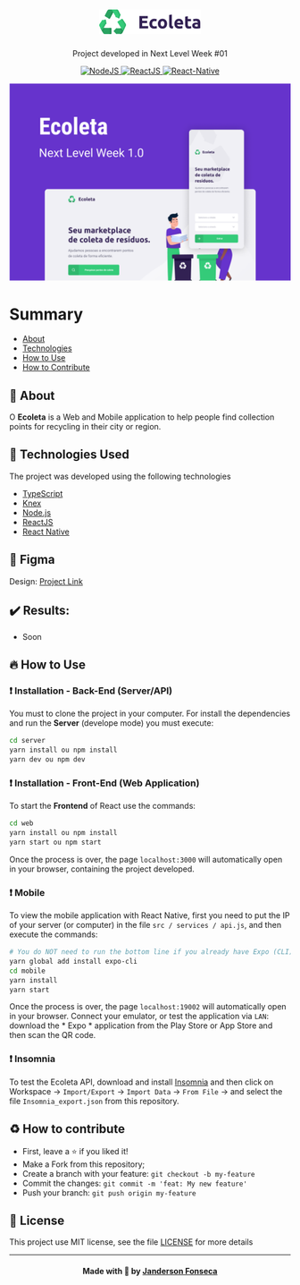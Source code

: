 <h1 align="center"><img src="./docs/logo.png" alt="Ecoleta" /></h1>
<p align="center">Project developed in Next Level Week #01</p>
<p align="center">
  <a href="https://nodejs.org/en/">
    <img src="https://img.shields.io/static/v1?label=Node&message=JS&color=blue?style=plastic&logo=Node.js" alt="NodeJS" />
  </a>
  <a href="https://reactjs.org/">
    <img src="https://img.shields.io/static/v1?label=React&message=JS&color=blue?style=plastic&logo=React" alt="ReactJS" />
  </a>
  <a href="https://reactnative.dev/">
    <img src="https://img.shields.io/static/v1?label=React&message=Native&color=blue?style=plastic&logo=React" alt="React-Native" />
  </a>
</p>
<p align="center"><img src="./docs/capa.png" /></p>

# Summary

- [About](#about)
- [Technologies](#technologies-used)
- [How to Use](#how-use)
- [How to Contribute](#how-contribute)

<a id="about"></a>

## :bookmark: About

O <strong>Ecoleta</strong> is a Web and Mobile application to help people find collection points for recycling in their city or region.

<a id="technologies-used"></a>

## :rocket: Technologies Used

The project was developed using the following technologies

- [TypeScript](https://www.typescriptlang.org/)
- [Knex](http://knexjs.org/)
- [Node.js](https://nodejs.org/en/)
- [ReactJS](https://reactjs.org/)
- [React Native](https://reactnative.dev/)

## :art: Figma
Design: <a href="https://www.figma.com/file/GOKVazlAEsQwNjQguJ1hhc/Ecoleta?node-id=0%3A1" target="__blank">Project Link</a>

## :heavy_check_mark: Results:

- Soon

<a id="how-use"></a>

## :fire: How to Use


### :exclamation: Installation - Back-End (Server/API)
You must to clone the project in your computer. For install the dependencies and run the **Server** (develope mode) you must execute:
```bash
cd server
yarn install ou npm install
yarn dev ou npm dev
```

### :exclamation: Installation - Front-End (Web Application)
To start the **Frontend** of React use the commands:
```bash
cd web
yarn install ou npm install
yarn start ou npm start
```
Once the process is over, the page `localhost:3000` will automatically open in your browser, containing the project developed.

### :exclamation: Mobile

To view the mobile application with React Native, first you need to put the IP of your server (or computer) in the file `src / services / api.js`, and then execute the commands:
```bash
# You do NOT need to run the bottom line if you already have Expo (CLI) installed
yarn global add install expo-cli
cd mobile
yarn install
yarn start
```

Once the process is over, the page `localhost:19002` will automatically open in your browser. Connect your emulator, or test the application via `LAN`: download the * Expo * application from the Play Store or App Store and then scan the QR code.

### :exclamation: Insomnia 
To test the Ecoleta API, download and install [Insomnia](https://insomnia.rest/download/) and then click on Workspace → `Import/Export` → `Import Data` → `From File` → and select the file `Insomnia_export.json` from this repository.

<a id="how-contribute"></a>

## :recycle: How to contribute
- First, leave a ⭐ if you liked it!
- Make a Fork from this repository;
- Create a branch with your feature: `git checkout -b my-feature`
- Commit the changes: `git commit -m 'feat: My new feature'`
- Push your branch: `git push origin my-feature`

## :memo: License

This project use MIT license, see the file [LICENSE](.github/LICENSE.md) for more details

---

<h4 align="center">
    Made with 💜 by <a href="https://www.linkedin.com/in/janderson-fa" target="_blank">Janderson Fonseca</a>
</h4>
